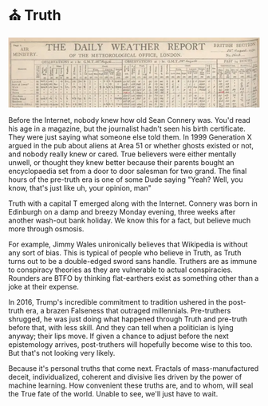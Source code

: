 # ⛪ Truth

[![weather](weather.webp)](https://digital.nmla.metoffice.gov.uk/IO_8e707fd6-6550-423e-8260-300ffeea8a9f/)

Before the Internet, nobody knew how old Sean Connery was. You'd read his age in
a magazine, but the journalist hadn't seen his birth certificate. They were just
saying what someone else told them. In 1999 Generation X argued in the pub about
aliens at Area 51 or whether ghosts existed or not, and nobody really knew or
cared. True believers were either mentally unwell, or thought they knew better
because their parents bought an encyclopaedia set from a door to door salesman
for two grand. The final hours of the pre-truth era is one of some Dude saying
"Yeah? Well, you know, that's just like uh, your opinion, man"

Truth with a capital T emerged along with the Internet. Connery was born in
Edinburgh on a damp and breezy Monday evening, three weeks after another wash-out
bank holiday. We know this for a fact, but believe much more through osmosis.

For example, Jimmy Wales unironically believes that Wikipedia is without any sort
of bias. This is typical of people who believe in Truth, as Truth turns out to be
a double-edged sword sans handle. Truthers are as immune to conspiracy theories
as they are vulnerable to actual conspiracies. Rounders are BTFO by thinking
flat-earthers exist as something other than a joke at their expense.

In 2016, Trump's incredible commitment to tradition ushered in the post-truth
era, a brazen Falseness that outraged millennials. Pre-truthers shrugged,
he was just doing what happened through Truth and pre-truth before that, with
less skill. And they can tell when a politician is lying anyway; their lips
move. If given a chance to adjust before the next epistemology arrives,
post-truthers will hopefully become wise to this too. But that's not looking
very likely.

Because it's personal truths that come next. Fractals of mass-manufactured
deceit, individualized, coherent and divisive lies driven by the power of
machine learning. How convenient these truths are, and to whom, will seal the
True fate of the world. Unable to see, we'll just have to wait.
